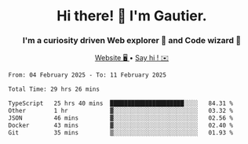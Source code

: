 <h1 align="center">Hi there! 👋 I'm Gautier.</h1>
<h3 align="center">I'm a curiosity driven Web explorer 🚀 and Code wizard 🧙</h3>

<p align="center">
  <a href="https://xisabla.github.io/">Website 🖥️ </a> •
  <a href="mailto:xisabla.dev@gmail.com">Say hi ! ✉️</a>
</p>

<!--START_SECTION:waka-->

```txt
From: 04 February 2025 - To: 11 February 2025

Total Time: 29 hrs 26 mins

TypeScript   25 hrs 40 mins  █████████████████████░░░░   84.31 %
Other        1 hr            ▓░░░░░░░░░░░░░░░░░░░░░░░░   03.32 %
JSON         46 mins         ▓░░░░░░░░░░░░░░░░░░░░░░░░   02.56 %
Docker       43 mins         ▓░░░░░░░░░░░░░░░░░░░░░░░░   02.40 %
Git          35 mins         ▒░░░░░░░░░░░░░░░░░░░░░░░░   01.93 %
```

<!--END_SECTION:waka-->
